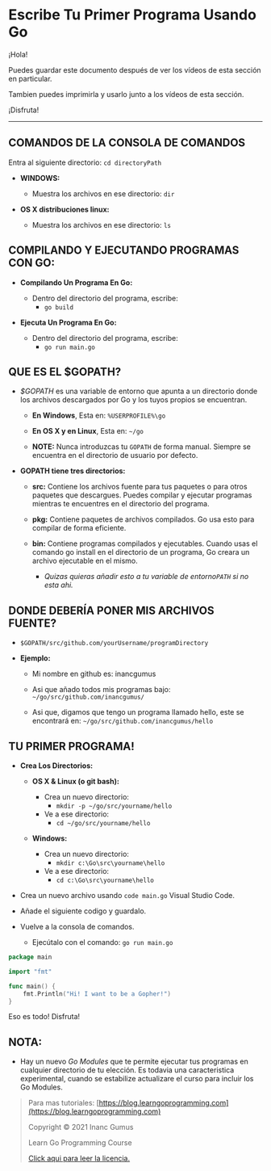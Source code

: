 # Escribe Tu Primer Programa Usando Go

¡Hola!

Puedes guardar este documento después de ver los vídeos de esta sección en particular.

Tambien puedes imprimirla y usarlo junto a los vídeos de esta sección.

¡Disfruta!

---

## COMANDOS DE LA CONSOLA DE COMANDOS

Entra al siguiente directorio: `cd directoryPath`

- **WINDOWS:**

  - Muestra los archivos en ese directorio: `dir`

- **OS X distribuciones linux:**

  - Muestra los archivos en ese directorio: `ls`

## COMPILANDO Y EJECUTANDO PROGRAMAS CON GO:

- **Compilando Un Programa En Go:**

  - Dentro del directorio del programa, escribe:
    - `go build`

- **Ejecuta Un Programa En Go:**

  - Dentro del directorio del programa, escribe:
    - `go run main.go`

## QUE ES EL $GOPATH?

- _$GOPATH_ es una variable de entorno que apunta a un directorio donde los archivos descargados por Go y los tuyos propios se encuentran.

  - **En Windows**, Esta en: `%USERPROFILE%\go`

  - **En OS X y en Linux**, Esta en: `~/go`

  - **NOTE:** Nunca introduzcas tu `GOPATH` de forma manual. Siempre se encuentra en el directorio de usuario por defecto.

- **GOPATH tiene tres directorios:**

  - **src:** Contiene los archivos fuente para tus paquetes o para otros paquetes que descargues. Puedes compilar y ejecutar programas mientras te encuentres en el directorio del programa.

  - **pkg:** Contiene paquetes de archivos compilados. Go usa esto para compilar de forma eficiente.

  - **bin:** Contiene programas compilados y ejecutables. Cuando usas el comando go install en el directorio de un programa, Go creara un archivo ejecutable en el mismo.

    - _Quizas quieras añadir esto a tu variable de entorno`PATH` si no esta ahi._

## DONDE DEBERÍA PONER MIS ARCHIVOS FUENTE?

- `$GOPATH/src/github.com/yourUsername/programDirectory`

- **Ejemplo:**

  - Mi nombre en github es: inancgumus

  - Asi que añado todos mis programas bajo: `~/go/src/github.com/inancgumus/`

  - Asi que, digamos que tengo un programa llamado hello, este se encontrará en: `~/go/src/github.com/inancgumus/hello`

## TU PRIMER PROGRAMA!

- **Crea Los Directorios:**

  - **OS X & Linux (o git bash):**

    - Crea un nuevo directorio:
      - `mkdir -p ~/go/src/yourname/hello`
    - Ve a ese directorio:
      - `cd ~/go/src/yourname/hello`

  - **Windows:**
    - Crea un nuevo directorio:
      - `mkdir c:\Go\src\yourname\hello`
    - Ve a ese directorio:
      - `cd c:\Go\src\yourname\hello`

- Crea un nuevo archivo usando `code main.go` Visual Studio Code.
- Añade el siguiente codigo y guardalo.
- Vuelve a la consola de comandos.
  - Ejecútalo con el comando: `go run main.go`

```go
package main

import "fmt"

func main() {
    fmt.Println("Hi! I want to be a Gopher!")
}
```

Eso es todo! Disfruta!

## NOTA:

- Hay un nuevo _Go Modules_ que te permite ejecutar tus programas en cualquier directorio de tu elección. Es todavia una caracteristica experimental, cuando se estabilize actualizare el curso para incluir los Go Modules.

> Para mas tutoriales: [https://blog.learngoprogramming.com](https://blog.learngoprogramming.com)
>
> Copyright © 2021 Inanc Gumus
>
> Learn Go Programming Course
>
> [Click aqui para leer la licencia.](https://creativecommons.org/licenses/by-nc-sa/4.0/)
